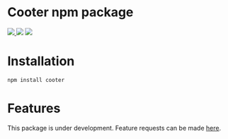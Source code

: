 # Cooter npm package

<p>
  <a href="https://www.npmjs.com/package/cooter">
    <img src="https://img.shields.io/npm/v/cooter.svg?style=flat-square">
  </a>
  <a>
    <img src="https://img.shields.io/npm/dm/cooter.svg?style=flat-square">
    </a>
  <a>
    <img src="https://img.shields.io/badge/cooter-cooter-yellowgreen">
  </a>
</p>

# Installation

```bash
npm install cooter
```

# Features

This package is under development. Feature requests can be made [here](https://www.youtube.com/watch?v=dQw4w9WgXcQ).
